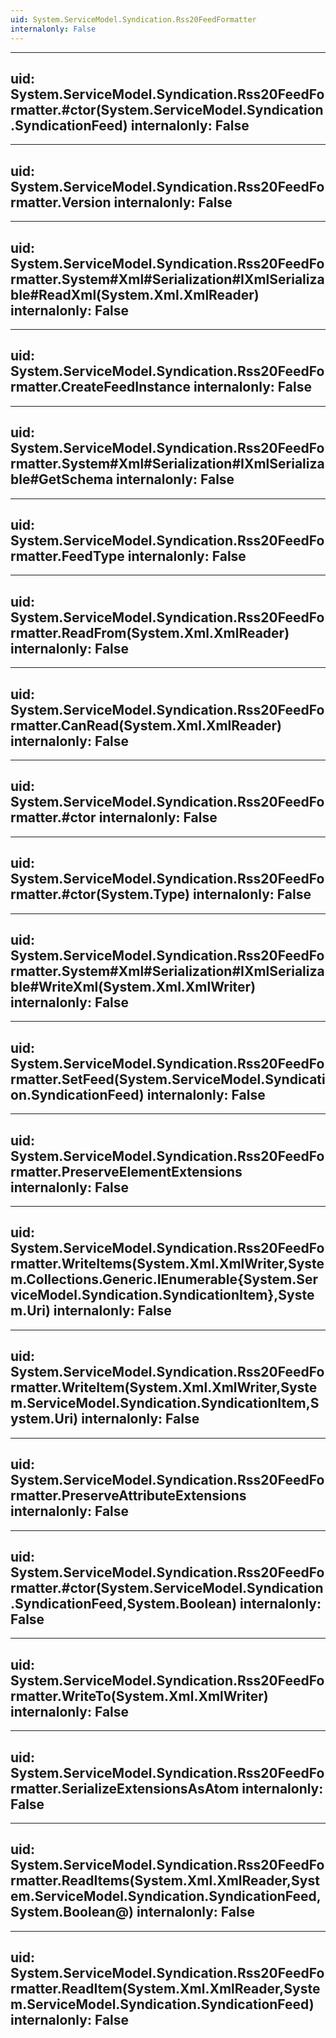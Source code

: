 ```yaml
---
uid: System.ServiceModel.Syndication.Rss20FeedFormatter
internalonly: False
---
```


---
uid: System.ServiceModel.Syndication.Rss20FeedFormatter.#ctor(System.ServiceModel.Syndication.SyndicationFeed)
internalonly: False
---

---
uid: System.ServiceModel.Syndication.Rss20FeedFormatter.Version
internalonly: False
---

---
uid: System.ServiceModel.Syndication.Rss20FeedFormatter.System#Xml#Serialization#IXmlSerializable#ReadXml(System.Xml.XmlReader)
internalonly: False
---

---
uid: System.ServiceModel.Syndication.Rss20FeedFormatter.CreateFeedInstance
internalonly: False
---

---
uid: System.ServiceModel.Syndication.Rss20FeedFormatter.System#Xml#Serialization#IXmlSerializable#GetSchema
internalonly: False
---

---
uid: System.ServiceModel.Syndication.Rss20FeedFormatter.FeedType
internalonly: False
---

---
uid: System.ServiceModel.Syndication.Rss20FeedFormatter.ReadFrom(System.Xml.XmlReader)
internalonly: False
---

---
uid: System.ServiceModel.Syndication.Rss20FeedFormatter.CanRead(System.Xml.XmlReader)
internalonly: False
---

---
uid: System.ServiceModel.Syndication.Rss20FeedFormatter.#ctor
internalonly: False
---

---
uid: System.ServiceModel.Syndication.Rss20FeedFormatter.#ctor(System.Type)
internalonly: False
---

---
uid: System.ServiceModel.Syndication.Rss20FeedFormatter.System#Xml#Serialization#IXmlSerializable#WriteXml(System.Xml.XmlWriter)
internalonly: False
---

---
uid: System.ServiceModel.Syndication.Rss20FeedFormatter.SetFeed(System.ServiceModel.Syndication.SyndicationFeed)
internalonly: False
---

---
uid: System.ServiceModel.Syndication.Rss20FeedFormatter.PreserveElementExtensions
internalonly: False
---

---
uid: System.ServiceModel.Syndication.Rss20FeedFormatter.WriteItems(System.Xml.XmlWriter,System.Collections.Generic.IEnumerable{System.ServiceModel.Syndication.SyndicationItem},System.Uri)
internalonly: False
---

---
uid: System.ServiceModel.Syndication.Rss20FeedFormatter.WriteItem(System.Xml.XmlWriter,System.ServiceModel.Syndication.SyndicationItem,System.Uri)
internalonly: False
---

---
uid: System.ServiceModel.Syndication.Rss20FeedFormatter.PreserveAttributeExtensions
internalonly: False
---

---
uid: System.ServiceModel.Syndication.Rss20FeedFormatter.#ctor(System.ServiceModel.Syndication.SyndicationFeed,System.Boolean)
internalonly: False
---

---
uid: System.ServiceModel.Syndication.Rss20FeedFormatter.WriteTo(System.Xml.XmlWriter)
internalonly: False
---

---
uid: System.ServiceModel.Syndication.Rss20FeedFormatter.SerializeExtensionsAsAtom
internalonly: False
---

---
uid: System.ServiceModel.Syndication.Rss20FeedFormatter.ReadItems(System.Xml.XmlReader,System.ServiceModel.Syndication.SyndicationFeed,System.Boolean@)
internalonly: False
---

---
uid: System.ServiceModel.Syndication.Rss20FeedFormatter.ReadItem(System.Xml.XmlReader,System.ServiceModel.Syndication.SyndicationFeed)
internalonly: False
---
